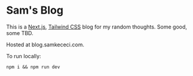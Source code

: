 # Sam's Blog


This is a [Next.js](https://nextjs.org/), [Tailwind CSS](https://tailwindcss.com/) blog for my random thoughts. Some good, some TBD.

Hosted at blog.samkececi.com.

To run locally:

`npm i && npm run dev`

